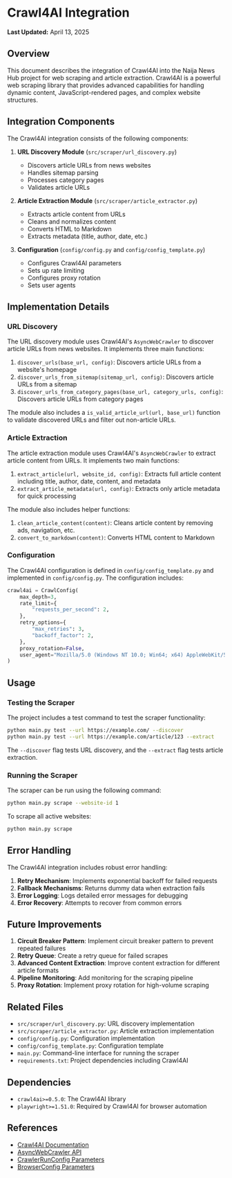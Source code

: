 # Crawl4AI Integration

**Last Updated:** April 13, 2025

## Overview

This document describes the integration of Crawl4AI into the Naija News Hub project for web scraping and article extraction. Crawl4AI is a powerful web scraping library that provides advanced capabilities for handling dynamic content, JavaScript-rendered pages, and complex website structures.

## Integration Components

The Crawl4AI integration consists of the following components:

1. **URL Discovery Module** (`src/scraper/url_discovery.py`)
   - Discovers article URLs from news websites
   - Handles sitemap parsing
   - Processes category pages
   - Validates article URLs

2. **Article Extraction Module** (`src/scraper/article_extractor.py`)
   - Extracts article content from URLs
   - Cleans and normalizes content
   - Converts HTML to Markdown
   - Extracts metadata (title, author, date, etc.)

3. **Configuration** (`config/config.py` and `config/config_template.py`)
   - Configures Crawl4AI parameters
   - Sets up rate limiting
   - Configures proxy rotation
   - Sets user agents

## Implementation Details

### URL Discovery

The URL discovery module uses Crawl4AI's `AsyncWebCrawler` to discover article URLs from news websites. It implements three main functions:

1. `discover_urls(base_url, config)`: Discovers article URLs from a website's homepage
2. `discover_urls_from_sitemap(sitemap_url, config)`: Discovers article URLs from a sitemap
3. `discover_urls_from_category_pages(base_url, category_urls, config)`: Discovers article URLs from category pages

The module also includes a `is_valid_article_url(url, base_url)` function to validate discovered URLs and filter out non-article URLs.

### Article Extraction

The article extraction module uses Crawl4AI's `AsyncWebCrawler` to extract article content from URLs. It implements two main functions:

1. `extract_article(url, website_id, config)`: Extracts full article content including title, author, date, content, and metadata
2. `extract_article_metadata(url, config)`: Extracts only article metadata for quick processing

The module also includes helper functions:

1. `clean_article_content(content)`: Cleans article content by removing ads, navigation, etc.
2. `convert_to_markdown(content)`: Converts HTML content to Markdown

### Configuration

The Crawl4AI configuration is defined in `config/config_template.py` and implemented in `config/config.py`. The configuration includes:

```python
crawl4ai = CrawlConfig(
    max_depth=3,
    rate_limit={
        "requests_per_second": 2,
    },
    retry_options={
        "max_retries": 3,
        "backoff_factor": 2,
    },
    proxy_rotation=False,
    user_agent="Mozilla/5.0 (Windows NT 10.0; Win64; x64) AppleWebKit/537.36 (KHTML, like Gecko) Chrome/91.0.4472.124 Safari/537.36",
)
```

## Usage

### Testing the Scraper

The project includes a test command to test the scraper functionality:

```bash
python main.py test --url https://example.com/ --discover
python main.py test --url https://example.com/article/123 --extract
```

The `--discover` flag tests URL discovery, and the `--extract` flag tests article extraction.

### Running the Scraper

The scraper can be run using the following command:

```bash
python main.py scrape --website-id 1
```

To scrape all active websites:

```bash
python main.py scrape
```

## Error Handling

The Crawl4AI integration includes robust error handling:

1. **Retry Mechanism**: Implements exponential backoff for failed requests
2. **Fallback Mechanisms**: Returns dummy data when extraction fails
3. **Error Logging**: Logs detailed error messages for debugging
4. **Error Recovery**: Attempts to recover from common errors

## Future Improvements

1. **Circuit Breaker Pattern**: Implement circuit breaker pattern to prevent repeated failures
2. **Retry Queue**: Create a retry queue for failed scrapes
3. **Advanced Content Extraction**: Improve content extraction for different article formats
4. **Pipeline Monitoring**: Add monitoring for the scraping pipeline
5. **Proxy Rotation**: Implement proxy rotation for high-volume scraping

## Related Files

- `src/scraper/url_discovery.py`: URL discovery implementation
- `src/scraper/article_extractor.py`: Article extraction implementation
- `config/config.py`: Configuration implementation
- `config/config_template.py`: Configuration template
- `main.py`: Command-line interface for running the scraper
- `requirements.txt`: Project dependencies including Crawl4AI

## Dependencies

- `crawl4ai>=0.5.0`: The Crawl4AI library
- `playwright>=1.51.0`: Required by Crawl4AI for browser automation

## References

- [Crawl4AI Documentation](https://docs.crawl4ai.com/)
- [AsyncWebCrawler API](https://docs.crawl4ai.com/api/async-webcrawler/)
- [CrawlerRunConfig Parameters](https://docs.crawl4ai.com/api/crawler-run-config/)
- [BrowserConfig Parameters](https://docs.crawl4ai.com/api/browser-config/)
